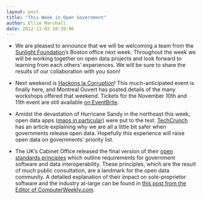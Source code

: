 ```yaml
---
layout: post
title: "This Week in Open Government"
author: Ellie Marshall
date: 2012-11-02 10:39:06
---
```


- We are pleased to announce that we will be welcoming a team from the [Sunlight Foundation](http://sunlightfoundation.com/)’s Boston office next week. Throughout the week we will be working together on open data projects and look forward to learning from each others’ experiences. We will be sure to share the results of our collaboration with you soon! 

- Next weekend is [Hackons la Corruption](http://quebecouvert.org/events/hackonslacorruption/)! This much-anticipated event is finally here, and Montreal Ouvert has posted details of the many workshops offered that weekend. Tickets for the November 10th and 11th event are still available [on EventBrite](http://qchackonscorruption.eventbrite.com/).

- Amidst the devastation of Hurricane Sandy in the northeast this week, open data apps ([maps in particular](http://google.org/crisismap/2012-sandy)) were put to the test. [TechCrunch](http://techcrunch.com/2012/10/30/like-hurricane-maps-thank-open-government-data-nerds/) has an article explaining why we are all a little bit safer when governments release open data. Hopefully this experience will raise open data on governments' priority list. 

- The UK’s Cabinet Office released the final version of their [open standards principles](http://www.cabinetoffice.gov.uk/sites/default/files/resources/Open-Standards-Principles-FINAL.pdf) which outline requirements for government software and data interoperability. These principles, which are the result of much public consultation, are a landmark for the open data community. A detailed explanation of their impact on sole-proprietor software and the industry at-large can be found in [this post from the Editor of ComputerWeekly.com](http://www.computerweekly.com/blogs/editors-blog/2012/11/the-governments-open-standards.html).